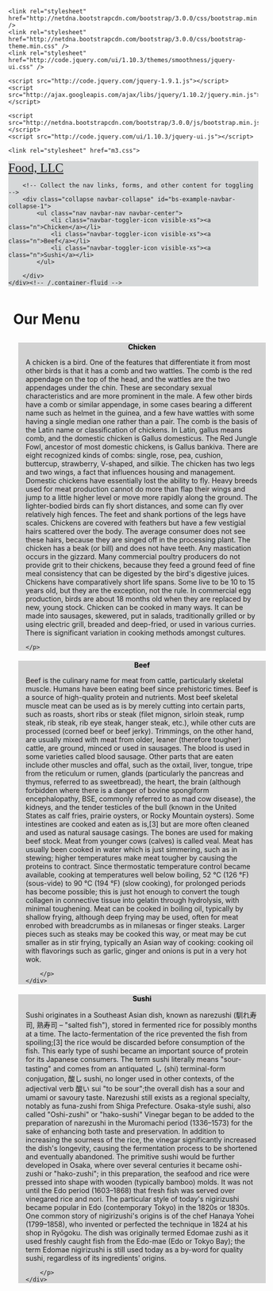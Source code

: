 <!DOCTYPE html>
<html lang="en">
<head>
    <meta charset="UTF-8">
    <title>MENU</title>

    <link rel="stylesheet" href="http://netdna.bootstrapcdn.com/bootstrap/3.0.0/css/bootstrap.min.css" />
    <link rel="stylesheet" href="http://netdna.bootstrapcdn.com/bootstrap/3.0.0/css/bootstrap-theme.min.css" />
    <link rel="stylesheet" href="http://code.jquery.com/ui/1.10.3/themes/smoothness/jquery-ui.css" />

    <script src="http://code.jquery.com/jquery-1.9.1.js"></script>
    <script src="http://ajax.googleapis.com/ajax/libs/jquery/1.10.2/jquery.min.js"></script>

    <script src="http://netdna.bootstrapcdn.com/bootstrap/3.0.0/js/bootstrap.min.js"></script>
    <script src="http://code.jquery.com/ui/1.10.3/jquery-ui.js"></script>

    <link rel="stylesheet" href="m3.css">

<style>
    nav{
        background-color: #b9bbbe;
        border-radius: 0;
        border: 0;
    }
    .navbar-brand{
        font-family: "Arial Rounded MT Bold";
        font-size: 25px;
        text-align: left;

    }

    .navbar-default{
        background: #d6d8d9;
    }
    .navbar-toggle{
        background-color: black;
    }
    
    .navbar-expand-lg{
        background-color: #494f54;
    }
    .text-center{
        padding: 10px;
    }
    .navbar-toggle{
        position: relative;
        float: right;
        padding: 9px 10px;
        margin-top: 8px;
        margin-right: 15px;
        margin-bottom: 8px;
        background-color: #494f54;
    }
    .b1, .b2, .b3{
        background-color: lightgray;
        height: fit-content;

        margin: 20px;
    }

    .p1{

        text-align: center;
        color: black;
        margin: 10px 10px 10px 10px;
    }
    .n{
        margin: 10px;
    }
    .navbar .navbar-collapse{
        text-align: center;
    }

    .pa{

        word-wrap: break-word;
    }
    .col-lg-1, .col-md-1, .col-sm-12{
        padding-left: 15px;
        padding-right: 15px;
        margin-right: -15px;
    }

    button{
        size: 50px;
    }
    @media (min-width: 768px) {
        .navbar-toggle {
            display: none;
        }

    }

    @media(max-width: 767px) {
        .b1, .b2, .b3{
            /*  width: 100%; */
        }
    }
    </style>

<body>

<nav class="navbar navbar-default">
    <div class="container-fluid">
        <!-- Brand and toggle get grouped for better mobile display -->
        <div class="navbar-header">
            <button type="button" class="navbar-toggle collapsed" data-toggle="collapse" data-target="#bs-example-navbar-collapse-1" aria-expanded="false">
                <span class="sr-only">Toggle navigation</span>
                <span class="icon-bar"></span>
                <span class="icon-bar"></span>
                <span class="icon-bar"></span>
            </button>
            <a class="navbar-brand" href="#">Food, LLC</a>
        </div>

        <!-- Collect the nav links, forms, and other content for toggling -->
        <div class="collapse navbar-collapse" id="bs-example-navbar-collapse-1">
            <ul class="nav navbar-nav navbar-center">
                <li class="navbar-toggler-icon visible-xs"><a class="n">Chicken</a></li>
                <li class="navbar-toggler-icon visible-xs"><a class="n">Beef</a></li>
                <li class="navbar-toggler-icon visible-xs"><a class="n">Sushi</a></li>
            </ul>

        </div>
    </div><!-- /.container-fluid -->
</nav>


<h1 class="text-center">Our Menu</h1>

<!----------DIV 1-------------->
<div class="container-fluid">
<div class="b1 col-lg-12 col-md-12 col-sm-12">
<h4 class="p1">Chicken </h4>
    <p class="pa">
        A chicken is a bird. One of the features that differentiate it from most other birds is that it has a comb and two wattles.
        The comb is the red appendage on the top of the head, and the wattles are the two appendages under the chin. These are secondary sexual
        characteristics and are more prominent in the male. A few other birds have a comb or similar appendage,
        in some cases bearing a different name such as helmet in the guinea, and a few have wattles with some having a single median one rather than a pair.
        The comb is the basis of the Latin name or classification of chickens.
        In Latin, gallus means comb, and the domestic chicken is Gallus domesticus. The Red Jungle Fowl, ancestor of most domestic chickens, is Gallus bankiva.
        There are eight recognized kinds of combs: single, rose, pea, cushion, buttercup, strawberry, V-shaped, and silkie.
        The chicken has two legs and two wings, a fact that influences housing and management. Domestic chickens have essentially
        lost the ability to fly. Heavy breeds used for meat production cannot do more than flap their wings and jump to a little higher level or move more rapidly along the ground.
        The lighter-bodied birds can fly short distances, and some can fly over relatively high fences.
        The feet and shank portions of the legs have scales.
        Chickens are covered with feathers but have a few vestigial hairs scattered over the body. The average consumer does not see these hairs,
        because they are singed off in the processing plant. The chicken has a beak (or bill) and does not have teeth. Any mastication occurs in the gizzard.
        Many commercial poultry producers do not provide grit to their chickens, because they feed a ground feed of fine meal consistency that can be digested by the bird's digestive juices.
        Chickens have comparatively short life spans. Some live to be 10 to 15 years old, but they are the exception, not the rule.
        In commercial egg production, birds are about 18 months old when they are replaced by new, young stock.
        Chicken can be cooked in many ways. It can be made into sausages, skewered, put in salads, traditionally grilled or by using electric grill,
        breaded and deep-fried, or used in various curries. There is significant variation in cooking methods amongst cultures.

    </p>
</div>

</div>

<!----------DIV 2-------------->

<div class="container-fluid">
    <div class="b2 col-lg-12 col-md-12 col-sm-12">
        <h4 class="p1">Beef </h4>
        <p class="pa">
            Beef is the culinary name for meat from cattle, particularly skeletal muscle. Humans have been eating beef since prehistoric times. Beef is a source of high-quality protein and nutrients.
            Most beef skeletal muscle meat can be used as is by merely cutting into certain parts,
            such as roasts, short ribs or steak (filet mignon, sirloin steak, rump steak, rib steak, rib eye steak, hanger steak, etc.),
            while other cuts are processed (corned beef or beef jerky). Trimmings, on the other hand, are usually mixed with meat from older,
            leaner (therefore tougher) cattle, are ground, minced or used in sausages. The blood is used in some varieties called blood sausage.
            Other parts that are eaten include other muscles and offal, such as the oxtail, liver, tongue, tripe from the reticulum or rumen, glands
            (particularly the pancreas and thymus, referred to as sweetbread), the heart, the brain (although forbidden where there is a danger of bovine
            spongiform encephalopathy, BSE, commonly referred to as mad cow disease), the kidneys, and the tender testicles of the bull (known in the United States as calf fries, prairie oysters,
            or Rocky Mountain oysters). Some intestines are cooked and eaten as is,[3] but are more often cleaned and used as natural sausage casings.
            The bones are used for making beef stock. Meat from younger cows (calves) is called veal.
            Meat has usually been cooked in water which is just simmering, such as in stewing; higher temperatures make meat tougher by causing the proteins
            to contract. Since thermostatic temperature control became available, cooking at temperatures well below boiling, 52 °C (126 °F) (sous-vide) to
            90 °C (194 °F) (slow cooking), for prolonged periods has become possible;
            this is just hot enough to convert the tough collagen in connective tissue into gelatin through hydrolysis, with minimal toughening.
            Meat can be cooked in boiling oil, typically by shallow frying, although deep frying may be used, often for meat enrobed with breadcrumbs
            as in milanesas or finger steaks. Larger pieces such as steaks may be cooked this way, or meat may be cut smaller as in stir frying, typically an Asian way of cooking:
            cooking oil with flavorings such as garlic, ginger and onions is put in a very hot wok.

        </p>
    </div>

</div>




<!----------DIV 3-------------->
<div class="container-fluid">
    <div class="b3 col-lg-12 col-md-12 col-sm-12">
        <h4 class="p1">Sushi </h4>
        <p class="pa">
            Sushi originates in a Southeast Asian dish, known as narezushi (馴れ寿司, 熟寿司 – "salted fish"), stored in fermented rice for possibly
            months at a time. The lacto-fermentation of the rice prevented the fish from spoiling;[3] the rice would be discarded before
            consumption of the fish. This early type of sushi became an important source of protein for its Japanese consumers.
            The term sushi literally means "sour-tasting" and comes from an antiquated し (shi) terminal-form conjugation, 酸し sushi,
            no longer used in other contexts, of the adjectival verb 酸い sui "to be sour";the overall dish has a sour and umami or savoury taste.
             Narezushi still exists as a regional specialty, notably as funa-zushi from Shiga Prefecture.
            Osaka-style sushi, also called "Oshi-zushi" or "hako-sushi"
            Vinegar began to be added to the preparation of narezushi in the Muromachi period (1336–1573)
            for the sake of enhancing both taste and preservation. In addition to increasing the sourness of the rice,
            the vinegar significantly increased the dish's longevity, causing the fermentation process to be shortened and eventually abandoned.
            The primitive sushi would be further developed in Osaka, where over several centuries it became oshi-zushi or "hako-zushi"; in this preparation, the seafood and rice were
            pressed into shape with wooden (typically bamboo) molds.
            It was not until the Edo period (1603–1868) that fresh fish was served over vinegared rice and nori.
            The particular style of today's nigirizushi became popular in Edo (contemporary Tokyo) in the 1820s or 1830s.
            One common story of nigirizushi's origins is of the chef Hanaya Yohei (1799–1858), who invented or perfected the technique in 1824 at his
            shop in Ryōgoku. The dish was originally termed Edomae zushi as it used freshly caught fish from the Edo-mae (Edo or Tokyo Bay);
            the term Edomae nigirizushi is still used today as a by-word for quality sushi, regardless of its ingredients' origins.


        </p>
    </div>

</div>



</body>
</html>
